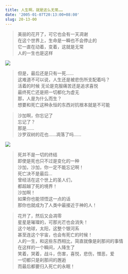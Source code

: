 ```yaml
---
title: 人生啊，就是这么无常……
date: '2005-01-07T20:13:00+08:00'
slug: 20-13-00
---
```


> 美丽的花开了，可它也会有一天凋谢  
在这个世界上，生命是一瞬也不会停止的  
它一直在动着，变着，这就是无常  
人的一生也是这样

![](https://db.yihui.org/hexun/b_DC54A44095AFE95B.jpg)

> 但是，最后还是只有一死......  
这难道不可以说，人生还是被悲伤所支配着吗？  
活着的时候 无论是克服痛苦还是追求喜悦  
最终死亡还是把一切都化为虚无  
那，人是为什么而生？  
想要和死亡这种永恒的东西对抗根本就是不可能

> 沙加啊，你忘记了  
忘记了？  
那是......  
沙罗双树的花也......凋落了吗......  

![](https://db.yihui.org/hexun/b_04860ED6B9B4B863.jpg)

> 死并不是一切的终结  
即使是死也只不过是变化的一种  
沙加，沙加，你一定不能忘记啊！  
死亡决不是最后...  
曾经活在这个世上的圣人们，  
都超越了死的境界！  
沙加啊！  
如果你也能领悟这一点的话  
那你也就成为了人类中最接近于神的人！

> 花开了，然后又会凋零  
星星是璀璨的，可那光芒也会消失！  
这个地球，太阳，这整个银河系  
甚至连这个宇宙，也会有死亡的时候！  
人的一生，和这些东西相比，简直就像是刹那间的事情  
在这样的一个瞬间，人降生了  
笑着，哭着，战斗，伤害，喜悦，悲伤，憎恶，爱  
一切都只是刹那间的邂逅  
而最后都要归入死亡的永眠！
